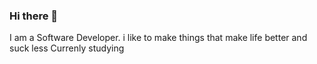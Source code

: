 ### Hi there 👋
 I am a Software Developer.
 i like to make things that make life better and suck less 
 Currenly studying 

